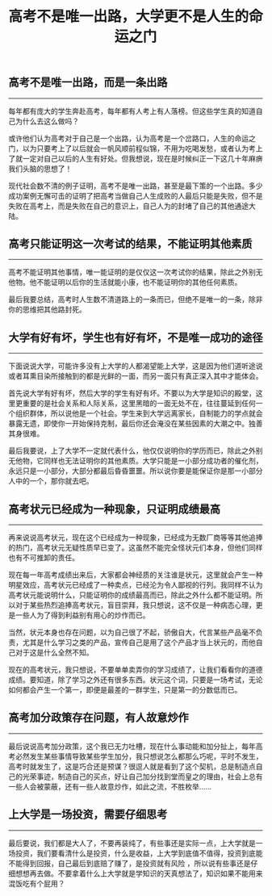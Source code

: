 ﻿---
layout: post
title: "高考不是唯一出路，大学更不是人生的命运之门"
categories: misc
---
## 高考不是唯一出路，而是一条出路

---

每年都有庞大的学生奔赴高考，每年都有人考上有人落榜。但这些学生真的知道自己为什么去这么做吗？

或许他们认为高考对于自己是一个出路，认为高考是一个岔路口，人生的命运之门，以为只要考上了以后就会一帆风顺前程似锦，不用为吃喝发愁，或者认为考上了就一定对自己以后的人生有好处。但我想说，现在是时候纠正一下这几十年麻痹我们头脑的思想了！

现代社会数不清的例子证明，高考不是唯一出路，甚至是最下策的一个出路。多少成功案例无懈可击的证明了把高考当做自己人生成败的人最后只能是失败，但不是失败在高考上，而是失败在自己的意识上，自己人为的封堵了自己的其他通途大陆。

## 高考只能证明这一次考试的结果，不能证明其他素质

---

高考不能证明其他事情，唯一能证明的是仅仅这一次考试你的结果，除此之外别无他物。他不能证明以后你的生活就能小康，也不能证明你的其他任何素质。

最后我要总结，高考时人生数不清道路上的一条而已，但绝不是唯一的一条，除非你的思维把其他路封死。

## 大学有好有坏，学生也有好有坏，不是唯一成功的途径

---

下面说说大学，可能许多没有上大学的人都渴望能上大学，这是因为他们道听途说或者耳熏目染所接触到的都是光鲜的一面，而另一面只有真正深入其中才能体会。

首先说大学有好有坏，然后大学的学生有好有坏。不要以为大学是知识的殿堂，这里更重要的是社会关系和人际关系，这里黑暗的一面无处不在，往往蔓延到任何一个组织群体，所以说他是一个社会。学生来到大学远离家长，自制能力的学点就会暴露无遗，即使你一开始保持克制，最后你还会淹没在某些因素的大潮之中。独善其身很难。

最后我要说，上了大学不一定就代表什么，他仅仅说明你的学历而已，除此之外别无他物，它同样也无法证明你的其他素质。大学只能是一小部分成功者的催化剂，永远只是一小部分，大部分都最后昏昏噩噩。所以说你要是能保证你是那一小部分人中的一个，那你就去吧。

## 高考状元已经成为一种现象，只证明成绩最高

---

再来说说高考状元，现在这个已经成为一种现象，已经成为无数厂商等等其他追捧的热门，高考状元无疑性质早已变了。这虽然不能完全怪状元们本身，但他们同样也有不可推卸的责任。

现在每一年高考成绩出来后，大家都会神经质的关注谁是状元，这里就会产生一种明星效应，高考状元已经成了一种卖点，已经沦为令人鄙视的行列。我同样不认为高考状元能说明什么，只能证明你的成绩最高而已，除此之外什么都不能证明。所以对于某些热烈追捧高考状元，盲目崇拜，我只想说，这不仅是一种病态心理，更是一些人为了得到利益别有用心的炒作而已。

当然，状元本身也存在问题，以为自己很了不起，骄傲自大，代言某些产品毫不负责，尤其是什么学习之类的产品，宣传自己是用了这个产品才当上状元的，而他自己对于这是什么全然不知。

现在的高考状元，我只想说，不要单单卖弄你的学习成绩了，让我们看看你的道德成绩。要知道，除了学习之外还有很多东西。状元这个词，只要是一场考试，无论如何都会产生一个第一，即便是最差的一群学生，只是第一的分数低而已。

## 高考加分政策存在问题，有人故意炒作

---

最后说说高考加分政策，这个我已无力吐槽，现在什么事动能和加分扯上，每年高考必然发生某些事情导致某些学生加分，我只想说怎么都那么巧呢，平时不发生，高考时就发生了，这是巧合还是预谋？很逗人就是看到了这个契机，总是制造点自己的光荣事迹，制造自己的买点，好让自己加分找到堂而皇之的理由，社会上总有一些人会被蒙蔽，还有一些人故意炒作，如此之流，不胜枚举……

## 上大学是一场投资，需要仔细思考

---

最后要说，我们都是大人了，不要再装纯了，有些事还是实际一点，上大学就是一场投资，我们要看清什么是投资，什么是收益，上大学到底值不值得，投资到底能不能得到回报，自己最后到底赔了赚了，是投资就有风险 ，所以说有些事还是仔细想想再去做。不要拿着什么上大学就是学知识的天真想法了，知识如果不能用来混饭吃有个屁用？


